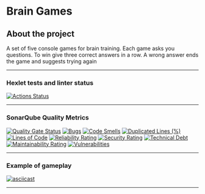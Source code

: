 # Brain Games

## About the project

A set of five console games for brain training. Each game asks you questions. To win give three correct answers in a row. A wrong answer ends the game and suggests trying again

___

### Hexlet tests and linter status

[![Actions Status](https://github.com/anastasiia-avdeeva/python-project-49/actions/workflows/hexlet-check.yml/badge.svg)](https://github.com/anastasiia-avdeeva/python-project-49/actions)
___

### SonarQube Quality Metrics

[![Quality Gate Status](https://sonarcloud.io/api/project_badges/measure?project=anastasiia-avdeeva_python-project-49&metric=alert_status)](https://sonarcloud.io/summary/new_code?id=anastasiia-avdeeva_python-project-49)
[![Bugs](https://sonarcloud.io/api/project_badges/measure?project=anastasiia-avdeeva_python-project-49&metric=bugs)](https://sonarcloud.io/summary/new_code?id=anastasiia-avdeeva_python-project-49)
[![Code Smells](https://sonarcloud.io/api/project_badges/measure?project=anastasiia-avdeeva_python-project-49&metric=code_smells)](https://sonarcloud.io/summary/new_code?id=anastasiia-avdeeva_python-project-49)
[![Duplicated Lines (%)](https://sonarcloud.io/api/project_badges/measure?project=anastasiia-avdeeva_python-project-49&metric=duplicated_lines_density)](https://sonarcloud.io/summary/new_code?id=anastasiia-avdeeva_python-project-49)
[![Lines of Code](https://sonarcloud.io/api/project_badges/measure?project=anastasiia-avdeeva_python-project-49&metric=ncloc)](https://sonarcloud.io/summary/new_code?id=anastasiia-avdeeva_python-project-49)
[![Reliability Rating](https://sonarcloud.io/api/project_badges/measure?project=anastasiia-avdeeva_python-project-49&metric=reliability_rating)](https://sonarcloud.io/summary/new_code?id=anastasiia-avdeeva_python-project-49)
[![Security Rating](https://sonarcloud.io/api/project_badges/measure?project=anastasiia-avdeeva_python-project-49&metric=security_rating)](https://sonarcloud.io/summary/new_code?id=anastasiia-avdeeva_python-project-49)
[![Technical Debt](https://sonarcloud.io/api/project_badges/measure?project=anastasiia-avdeeva_python-project-49&metric=sqale_index)](https://sonarcloud.io/summary/new_code?id=anastasiia-avdeeva_python-project-49)
[![Maintainability Rating](https://sonarcloud.io/api/project_badges/measure?project=anastasiia-avdeeva_python-project-49&metric=sqale_rating)](https://sonarcloud.io/summary/new_code?id=anastasiia-avdeeva_python-project-49)
[![Vulnerabilities](https://sonarcloud.io/api/project_badges/measure?project=anastasiia-avdeeva_python-project-49&metric=vulnerabilities)](https://sonarcloud.io/summary/new_code?id=anastasiia-avdeeva_python-project-49)

___

### Example of gameplay

[![asciicast](https://asciinema.org/a/bFb83CBpJlXAkEIpLAu2bO5oj.svg)](https://asciinema.org/a/bFb83CBpJlXAkEIpLAu2bO5oj)

___
